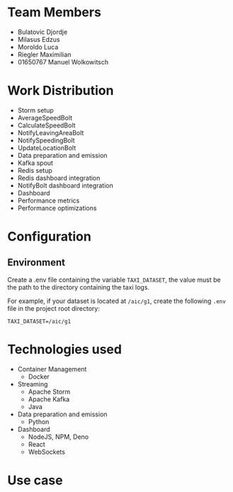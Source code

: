 # Team Members
- Bulatovic Djordje
- Milasus Edzus
- Moroldo Luca
- Riegler Maximilian
- 01650767 Manuel Wolkowitsch

# Work Distribution
- Storm setup
- AverageSpeedBolt
- CalculateSpeedBolt
- NotifyLeavingAreaBolt
- NotifySpeedingBolt
- UpdateLocationBolt
- Data preparation and emission
- Kafka spout
- Redis setup
- Redis dashboard integration
- NotifyBolt dashboard integration
- Dashboard
- Performance metrics
- Performance optimizations

# Configuration

## Environment
Create a .env file containing the variable `TAXI_DATASET`, the value must be the path to the directory containing the taxi logs.

For example, if your dataset is located at `/aic/g1`, create the following `.env` file in the project root directory:
```
TAXI_DATASET=/aic/g1
```

# Technologies used
- Container Management
    - Docker
- Streaming
    - Apache Storm
    - Apache Kafka
    - Java
- Data preparation and emission
    - Python
- Dashboard
    - NodeJS, NPM, Deno
    - React
    - WebSockets

# Use case
